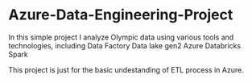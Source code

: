 # Azure-Data-Engineering-Project

In this simple project I analyze Olympic data using various tools and technologies, including 
Data Factory
Data lake gen2
Azure Databricks
Spark

This project is just for the basic undestanding of ETL process in Azure.
